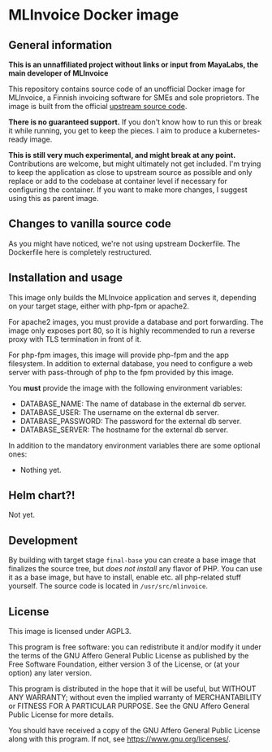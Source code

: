 # MLInvoice Docker image
## General information

**This is an unnaffiliated project without links or input from MayaLabs, the main developer of MLInvoice**

This repository contains source code of an unofficial Docker image for MLInvoice, a Finnish invoicing software for SMEs and sole proprietors. The image is built from the official [upstream source code](https://github.com/emaijala/MLInvoice).

**There is no guaranteed support.**  If you don't know how to run this or break it while running, you get to keep the pieces. I aim to produce a kubernetes-ready image. 

**This is still very much experimental, and might break at any point.** Contributions are welcome, but might ultimately not get included. I'm trying to keep the application as close to upstream source as possible and only replace or add to the codebase at container level if necessary for configuring the container. If you want to make more changes, I suggest using this as parent image.

## Changes to vanilla source code
As you might have noticed, we're not using upstream Dockerfile. The Dockerfile here is completely restructured.

## Installation and usage
This image only builds the MLInvoice application and serves it, depending on your target stage, either with php-fpm or apache2.

For apache2 images, you must provide a database and port forwarding. The image only exposes port 80, so it is highly recommended to run a reverse proxy with TLS termination in front of it.

For php-fpm images, this image will provide php-fpm and the app filesystem. In addition to external database, you need to configure a web server with pass-through of php to the fpm provided by this image.

You **must** provide the image with the following environment variables:

- DATABASE_NAME: The name of database in the external db server.
- DATABASE_USER: The username on the external db server.
- DATABASE_PASSWORD: The password for the external db server.
- DATABASE_SERVER: The hostname for the external db server.

In addition to the mandatory environment variables there are some optional ones:
- Nothing yet.

## Helm chart?!
Not yet.

## Development
By building with target stage `final-base` you can create a base image that finalizes the source tree, but *does not install* any flavor of PHP. You can use it as a base image, but have to install, enable etc. all php-related stuff yourself. The source code is located in `/usr/src/mlinvoice`.

## License
This image is licensed under AGPL3.

This program is free software: you can redistribute it and/or modify it under the terms of the GNU Affero General Public License as published by the Free Software Foundation, either version 3 of the License, or (at your option) any later version.

This program is distributed in the hope that it will be useful, but WITHOUT ANY WARRANTY; without even the implied warranty of MERCHANTABILITY or FITNESS FOR A PARTICULAR PURPOSE.  See the GNU Affero General Public License for more details.

You should have received a copy of the GNU Affero General Public License along with this program.  If not, see <https://www.gnu.org/licenses/>.  
